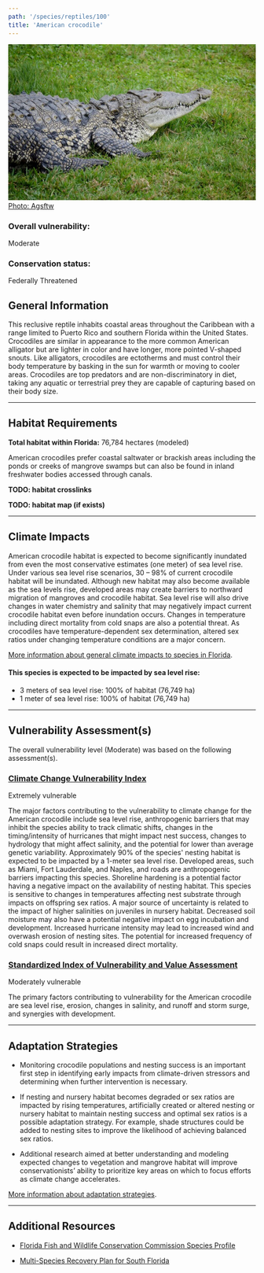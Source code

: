 ```yaml
---
path: '/species/reptiles/100'
title: 'American crocodile'
---
```


<content-header icon="crocodilians" title="American crocodile" subtitle="Crocodylus acutus"></content-header>

<div id="TopSection">

<div class="header-photo"><img src="100.jpg" alt="Photo for American crocodile"/>
<figcaption><a href="https://commons.wikimedia.org/w/index.php?curid=31388948" target="_blank" rel="noopener noreferrer">Photo: Agsftw</a></figcaption></div>

<div>

### Overall vulnerability:

<div class="vulnerability vulnerability-moderate">Moderate</div>

### Conservation status:

Federally Threatened

</div>
</div>

## General Information

This reclusive reptile inhabits coastal areas throughout the Caribbean with a range limited to Puerto Rico and southern Florida within the United States.  Crocodiles are similar in appearance to the more common American alligator but are lighter in color and have longer, more pointed V-shaped snouts.  Like alligators, crocodiles are ectotherms and must control their body temperature by basking in the sun for warmth or moving to cooler areas.  Crocodiles are top predators and are non-discriminatory in diet, taking any aquatic or terrestrial prey they are capable of capturing based on their body size.

<hr />

## Habitat Requirements

**Total habitat within Florida:** 76,784 hectares (modeled)

American crocodiles prefer coastal saltwater or brackish areas including the ponds or creeks of mangrove swamps but can also be found in inland freshwater bodies accessed through canals.

**TODO: habitat crosslinks**

**TODO: habitat map (if exists)**

<hr />

## Climate Impacts

American crocodile habitat is expected to become significantly inundated from even the most conservative estimates (one meter) of sea level rise.  Under various sea level rise scenarios, 30 – 98% of current crocodile habitat will be inundated.  Although new habitat may also become available as the sea levels rise, developed areas may create barriers to northward migration of mangroves and crocodile habitat.  Sea level rise will also drive changes in water chemistry and salinity that may negatively impact current crocodile habitat even before inundation occurs.  Changes in temperature including direct mortality from cold snaps are also a potential threat.  As crocodiles have temperature-dependent sex determination, altered sex ratios under changing temperature conditions are a major concern.

[More information about general climate impacts to species in Florida](/impacts/species).


#### This species is expected to be impacted by sea level rise:

- 3 meters of sea level rise: 100% of habitat (76,749 ha)
- 1 meter of sea level rise: 100% of habitat (76,749 ha)
    

<hr />

## Vulnerability Assessment(s)

The overall vulnerability level (Moderate) was based on the following assessment(s).
#### 
<div class="vulnerability-header">
<h3><a href="/impacts/vulnerability/ccvi">Climate Change Vulnerability Index</a></h3>
<div class="vulnerability vulnerability-extreme">Extremely vulnerable</div>
</div> 

The major factors contributing to the vulnerability to climate change for the American crocodile include sea level rise, anthropogenic barriers that may inhibit the species ability to track climatic shifts, changes in the timing/intensity of hurricanes that might impact nest success, changes to hydrology that might affect salinity, and the potential for lower than average genetic variability.  Approximately 90% of the species' nesting habitat is expected to be impacted by a 1-meter sea level rise.  Developed areas, such as Miami, Fort Lauderdale, and Naples, and roads are anthropogenic barriers impacting this species. Shoreline hardening is a potential factor having a negative impact on the availability of nesting habitat.  This species is sensitive to changes in temperatures affecting nest substrate through impacts on offspring sex ratios.  A major source of uncertainty is related to the impact of higher salinities on juveniles in nursery habitat. Decreased soil moisture may also have a potential negative impact on egg incubation and development.  Increased hurricane intensity may lead to increased wind and overwash erosion of nesting sites.  The potential for increased frequency of cold snaps could result in increased direct mortality.

#### 
<div class="vulnerability-header">
<h3><a href="/impacts/vulnerability/sivva/species">Standardized Index of Vulnerability and Value Assessment</a></h3>
<div class="vulnerability vulnerability-moderate">Moderately vulnerable</div>
</div> 

The primary factors contributing to vulnerability for the American crocodile are sea level rise, erosion, changes in salinity, and runoff and storm surge, and synergies with development.


<hr />

## Adaptation Strategies

- Monitoring crocodile populations and nesting success is an important first step in identifying early impacts from climate-driven stressors and determining when further intervention is necessary.

- If nesting and nursery habitat becomes degraded or sex ratios are impacted by rising temperatures, artificially created or altered nesting or nursery habitat to maintain nesting success and optimal sex ratios is a possible adaptation strategy.  For example, shade structures could be added to nesting sites to improve the likelihood of achieving balanced sex ratios.

- Additional research aimed at better understanding and modeling expected changes to vegetation and mangrove habitat will improve conservationists’ ability to prioritize key areas on which to focus efforts as climate change accelerates.

[More information about adaptation strategies](/strategies).

<hr />


## Additional Resources

- [Florida Fish and Wildlife Conservation Commission Species Profile](https://myfwc.com/wildlifehabitats/profiles/reptiles/alligator/)

- [Multi-Species Recovery Plan for South Florida](https://ecos.fws.gov/docs/recovery_plan/sfl_msrp/SFL_MSRP_Species.pdf)
